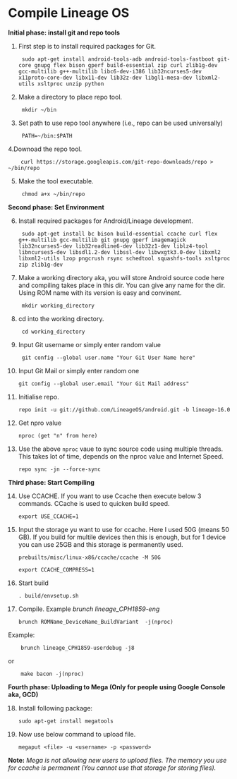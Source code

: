 # Compile Lineage OS

**Initial phase: install git and repo tools**

1. First step is to install required packages for Git.

        sudo apt-get install android-tools-adb android-tools-fastboot git-core gnupg flex bison gperf build-essential zip curl zlib1g-dev gcc-multilib g++-multilib libc6-dev-i386 lib32ncurses5-dev x11proto-core-dev libx11-dev lib32z-dev libgl1-mesa-dev libxml2-utils xsltproc unzip python

2. Make a directory to place repo tool.

        mkdir ~/bin

3. Set path to use repo tool anywhere (i.e., repo can be used universally)

        PATH=~/bin:$PATH

4.Downoad the repo tool.

        curl https://storage.googleapis.com/git-repo-downloads/repo > ~/bin/repo

5. Make the tool executable.

        chmod a+x ~/bin/repo

**Second phase: Set Environment**

6. Install required packages for Android/Lineage development.

        sudo apt-get install bc bison build-essential ccache curl flex g++-multilib gcc-multilib git gnupg gperf imagemagick lib32ncurses5-dev lib32readline6-dev lib32z1-dev liblz4-tool libncurses5-dev libsdl1.2-dev libssl-dev libwxgtk3.0-dev libxml2 libxml2-utils lzop pngcrush rsync schedtool squashfs-tools xsltproc zip zlib1g-dev

7. Make a working directory aka, you will store Android source code here and compiling takes place in this dir. You can give any name for the dir. Using ROM name with its version is easy and convinent.

        mkdir working_directory

8. cd into the working directory.

        cd working_directory

9. Input Git username or simply enter random value

        git config --global user.name "Your Git User Name here"

10. Input Git Mail or simply enter random one

        git config --global user.email "Your Git Mail address"

11. Initialise repo.

        repo init -u git://github.com/LineageOS/android.git -b lineage-16.0

12. Get npro value

        nproc (get "n" from here)

13. Use the above ```nproc``` vaue to sync source code using multiple threads. This takes lot of time, depends on the nproc value and Internet Speed.

        repo sync -jn --force-sync

**Third phase: Start Compiling**

14. Use CCACHE. If you want to use Ccache then execute below 3 commands. CCache is used to quicken build speed.

        export USE_CCACHE=1

15. Input the storage yu want to use for ccache. Here I used 50G (means 50 GB). If you build for multile devices then this is enough, but for 1 device you can use 25GB and this storage is permanently used.

        prebuilts/misc/linux-x86/ccache/ccache -M 50G
        
        export CCACHE_COMPRESS=1

16. Start build

        . build/envsetup.sh

17. Compile. Example *brunch lineage_CPH1859-eng*

        brunch ROMName_DeviceName_BuildVariant  -j(nproc)
        
Example:

        brunch lineage_CPH1859-userdebug -j8

or

        make bacon -j(nproc)

**Fourth phase: Uploading to Mega (Only for people using Google Console aka, GCD)**

18. Install following package:
        
        sudo apt-get install megatools
  
19. Now use below command to upload file.
        
        megaput <file> -u <username> -p <password>

**Note:** *Mega is not allowing new users to upload files. The memory you use for ccache is permanent (You cannot use that storage for storing files).*

